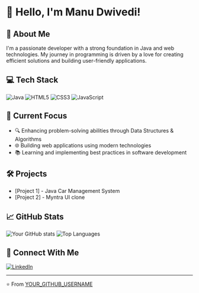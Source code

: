 # 👋 Hello, I'm Manu Dwivedi!

## 🚀 About Me
I'm a passionate developer with a strong foundation in Java and web technologies. My journey in programming is driven by a love for creating efficient solutions and building user-friendly applications.

## 💻 Tech Stack
![Java](https://img.shields.io/badge/Java-ED8B00?style=for-the-badge&logo=java&logoColor=white)
![HTML5](https://img.shields.io/badge/HTML5-E34F26?style=for-the-badge&logo=html5&logoColor=white)
![CSS3](https://img.shields.io/badge/CSS3-1572B6?style=for-the-badge&logo=css3&logoColor=white)
![JavaScript](https://img.shields.io/badge/JavaScript-F7DF1E?style=for-the-badge&logo=javascript&logoColor=black)

## 🎯 Current Focus
- 🔍 Enhancing problem-solving abilities through Data Structures & Algorithms
- 🌐 Building web applications using modern technologies
- 📚 Learning and implementing best practices in software development

## 🛠️ Projects
- [Project 1] - Java Car Management System
- [Project 2] - Myntra UI clone


## 📈 GitHub Stats
![Your GitHub stats](https://github-readme-stats.vercel.app/api?username=Manu-Dwivedi2005&show_icons=true&theme=radical)
![Top Languages](https://github-readme-stats.vercel.app/api/top-langs/?username=Manu-Dwivedi2005&layout=compact&theme=radical)

## 🤝 Connect With Me
[![LinkedIn](https://img.shields.io/badge/LinkedIn-0077B5?style=for-the-badge&logo=linkedin&logoColor=white)](https://www.linkedin.com/in/manudwivedi-/)

---
⭐️ From [YOUR_GITHUB_USERNAME](https://github.com/Manu-Dwivedi2005)
